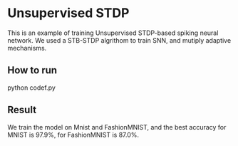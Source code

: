 # Unsupervised STDP
This is an example of training Unsupervised STDP-based spiking neural network. We used a STB-STDP algrithom to train SNN, and mutiply adaptive mechanisms.
 
## How to run
python codef.py

## Result
We train the model on Mnist and FashionMNIST, and the best accuracy for MNIST is 97.9%, for FashionMNIST is 87.0%.